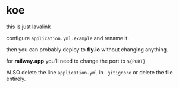 # koe
this is just lavalink

configure `application.yml.example` and rename it.

then you can probably deploy to **fly.io** without changing anything. 

for **railway.app** you'll need to change the port to `${PORT}`

ALSO delete the line `application.yml` in `.gitignore` or delete the file entirely.

